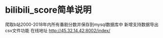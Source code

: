 # bilibili_score简单说明
爬取b站2000-2018年内所有番剧分数并保存到mysql数据库中
新增支持数据导出csv文件功能
在线地址
http://45.32.14.42:8002/index/

